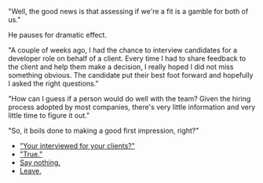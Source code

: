 "Well, the good news is that assessing if we're a fit is a gamble for both of us."

He pauses for dramatic effect.

"A couple of weeks ago, I had the chance to interview candidates for a developer role on behalf of a client. Every time I had to share feedback to the client and help them make a decision, I really hoped I did not miss something obvious. The candidate put their best foot forward and hopefully I asked the right questions."

"How can I guess if a person would do well with the team? Given the hiring process adopted by most companies, there's very little information and very little time to figure it out."

"So, it boils done to making a good first impression, right?"

- ["Your interviewed for your clients?"](factotum.md)
- ["True."](fit-go-on.md)
- [Say nothing.](fit-what-else.md)
- [Leave.](leave.md)
